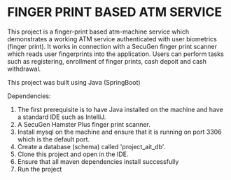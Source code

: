 # FINGER PRINT BASED ATM SERVICE
This project is a finger-print based atm-machine service which demonstrates a working ATM service authenticated with user biometrics (finger print). It works in connection with a SecuGen finger print scanner which reads user fingerprints into the application.
Users can perform tasks such as registering, enrollment of finger prints, cash depoit and cash withdrawal. 

This project was built using Java (SpringBoot)

Dependencies:
1. The first prerequisite is to have Java installed on the machine and have a standard IDE such as IntelliJ.
2. A SecuGen Hamster Plus finger print scanner. 
3. Install mysql on the machine and ensure that it is running on port 3306 which is the default port.
4. Create a database (schema) called 'project_ait_db'.
5. Clone this project and open in the IDE.
6. Ensure that all maven dependencies install successfully
6. Run the project
